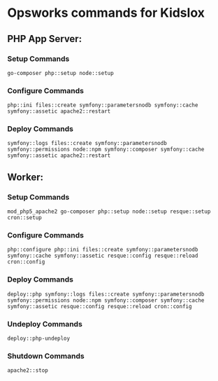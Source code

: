 # Opsworks commands for Kidslox

## PHP App Server:

### Setup Commands

    go-composer php::setup node::setup

### Configure Commands

	php::ini files::create symfony::parametersnodb symfony::cache symfony::assetic apache2::restart
    
### Deploy Commands

	symfony::logs files::create symfony::parametersnodb symfony::permissions node::npm symfony::composer symfony::cache symfony::assetic apache2::restart

## Worker:

### Setup Commands

	mod_php5_apache2 go-composer php::setup node::setup resque::setup cron::setup
    
### Configure Commands

	php::configure php::ini files::create symfony::parametersnodb symfony::cache symfony::assetic resque::config resque::reload cron::config
    
### Deploy Commands

	deploy::php symfony::logs files::create symfony::parametersnodb symfony::permissions node::npm symfony::composer symfony::cache symfony::assetic resque::config resque::reload cron::config

### Undeploy Commands

	deploy::php-undeploy

### Shutdown Commands
	
	apache2::stop
